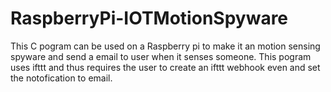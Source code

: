 # RaspberryPi-IOTMotionSpyware
This C pogram can be used on a Raspberry pi to make it an motion sensing spyware and send a email to user when it senses someone.
This pogram uses ifttt and thus requires the user to create an ifttt webhook even and set the notofication to email.

